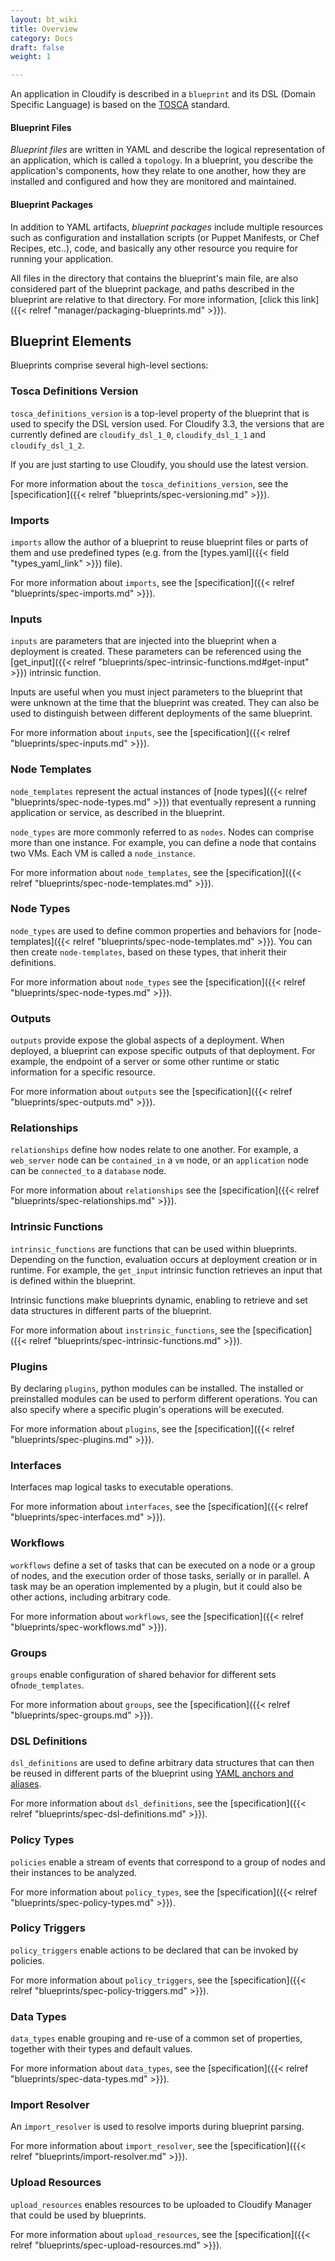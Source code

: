 ```yaml
---
layout: bt_wiki
title: Overview
category: Docs
draft: false
weight: 1

---
```


An application in Cloudify is described in a `blueprint` and its DSL (Domain Specific Language) is based on the [TOSCA](https://www.oasis-open.org/committees/tosca/) standard.

#### Blueprint Files
*Blueprint files* are written in YAML and describe the logical representation of an application, which is called a `topology`. In a blueprint, you describe the application's components, how they relate to one another, how they are installed and configured and how they are monitored and maintained.

#### Blueprint Packages
In addition to YAML artifacts, *blueprint packages* include multiple resources such as configuration and installation scripts (or Puppet Manifests, or Chef Recipes, etc..), code, and basically any other resource you require for running your application.

All files in the directory that contains the blueprint's main file, are also considered part of the blueprint package, and paths described in the blueprint are relative to that directory. For more information, [click this link]({{< relref "manager/packaging-blueprints.md" >}}).

## Blueprint Elements
Blueprints comprise several high-level sections:

### Tosca Definitions Version

`tosca_definitions_version` is a top-level property of the blueprint that is used to specify the DSL version used.
For Cloudify 3.3, the versions that are currently defined are `cloudify_dsl_1_0`, `cloudify_dsl_1_1` and `cloudify_dsl_1_2`.

If you are just starting to use Cloudify, you should use the latest version.

For more information about the `tosca_definitions_version`, see the [specification]({{< relref "blueprints/spec-versioning.md" >}}).


### Imports

`imports` allow the author of a blueprint to reuse blueprint files or parts of them and use predefined types (e.g. from the [types.yaml]({{< field "types_yaml_link" >}}) file).

For more information about `imports`, see the [specification]({{< relref "blueprints/spec-imports.md" >}}).


### Inputs

`inputs` are parameters that are injected into the blueprint when a deployment is created. These parameters can be referenced using the [get_input]({{< relref "blueprints/spec-intrinsic-functions.md#get-input" >}}) intrinsic function.

Inputs are useful when you must inject parameters to the blueprint that were unknown at the time that the blueprint was created. They can also be used to distinguish between different deployments of the same blueprint.

For more information about `inputs`, see the [specification]({{< relref "blueprints/spec-inputs.md" >}}).


### Node Templates

`node_templates` represent the actual instances of [node types]({{< relref "blueprints/spec-node-types.md" >}}) that eventually represent a running application or service, as described in the blueprint.

`node_types` are more commonly referred to as `nodes`. Nodes can comprise more than one instance. For example, you can define a node that contains two VMs. Each VM is called a `node_instance`.


For more information about `node_templates`, see the [specification]({{< relref "blueprints/spec-node-templates.md" >}}).


### Node Types

`node_types` are used to define common properties and behaviors for [node-templates]({{< relref "blueprints/spec-node-templates.md" >}}). You can then create `node-templates`, based on these types, that inherit their definitions.

For more information about `node_types` see the [specification]({{< relref "blueprints/spec-node-types.md" >}}).


### Outputs

`outputs` provide expose the global aspects of a deployment. When deployed, a blueprint can expose specific outputs of that deployment. For example, the endpoint of a server or some other runtime or static information for a specific resource.

For more information about `outputs` see the [specification]({{< relref "blueprints/spec-outputs.md" >}}).


### Relationships

`relationships` define how nodes relate to one another. For example, a `web_server` node can be `contained_in` a `vm` node, or an `application` node can be `connected_to` a `database` node.

For more information about `relationships` see the [specification]({{< relref "blueprints/spec-relationships.md" >}}).


### Intrinsic Functions

`intrinsic_functions` are functions that can be used within blueprints. Depending on the function, evaluation occurs at deployment creation or in runtime. For example, the `get_input` intrinsic function retrieves an input that is defined within the blueprint.

Intrinsic functions make blueprints dynamic, enabling to retrieve and set data structures in different parts of the blueprint.

For more information about `instrinsic_functions`, see the [specification]({{< relref "blueprints/spec-intrinsic-functions.md" >}}).


### Plugins

By declaring `plugins`, python modules can be installed. The installed or preinstalled modules can be used to perform different operations. You can also specify where a specific plugin's operations will be executed.

For more information about `plugins`, see the [specification]({{< relref "blueprints/spec-plugins.md" >}}).


### Interfaces

Interfaces map logical tasks to executable operations.

For more information about `interfaces`, see the [specification]({{< relref "blueprints/spec-interfaces.md" >}}).


### Workflows

`workflows` define a set of tasks that can be executed on a node or a group of nodes, and the execution order of those tasks, serially or in parallel. A task may be an operation implemented by a plugin, but it could also be other actions, including arbitrary code.

For more information about `workflows`, see the [specification]({{< relref "blueprints/spec-workflows.md" >}}).


### Groups

`groups` enable configuration of shared behavior for different sets of`node_templates`.

For more information about `groups`, see the [specification]({{< relref "blueprints/spec-groups.md" >}}).


### DSL Definitions

`dsl_definitions` are used to define arbitrary data structures that can then be reused in different parts of the blueprint using [YAML anchors and aliases](https://gist.github.com/ddlsmurf/1590434).

For more information about `dsl_definitions`, see the [specification]({{< relref "blueprints/spec-dsl-definitions.md" >}}).


### Policy Types

`policies` enable a stream of events that correspond to a group of nodes and their instances to be analyzed.

For more information about `policy_types`, see the [specification]({{< relref "blueprints/spec-policy-types.md" >}}).


### Policy Triggers

`policy_triggers` enable actions to be declared that can be invoked by policies.

For more information about `policy_triggers`, see the [specification]({{< relref "blueprints/spec-policy-triggers.md" >}}).


### Data Types

`data_types` enable grouping and re-use of a common set of properties, together with their types and default values.

For more information about `data_types`, see the [specification]({{< relref "blueprints/spec-data-types.md" >}}).


### Import Resolver

An `import_resolver` is used to resolve imports during blueprint parsing.

For more information about `import_resolver`, see the [specification]({{< relref "blueprints/import-resolver.md" >}}).


### Upload Resources

`upload_resources` enables resources to be uploaded to Cloudify Manager that could be used by blueprints.

For more information about `upload_resources`, see the [specification]({{< relref "blueprints/spec-upload-resources.md" >}}).

